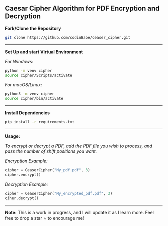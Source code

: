 ## Caesar Cipher Algorithm for PDF Encryption and Decryption

**Fork/Clone the Repository**

```bash
git clone https://github.com/codinBabe/ceaser_cipher.git
```

---

**Set Up and start Virtual Environment**

_For Windows:_

```bash
python -m venv cipher
source cipher/Scripts/activate
```

_For macOS/Linux:_

```bash
python3 -m venv cipher
source cipher/bin/activate
```

---

**Install Dependencies**

```bash
pip install -r requirements.txt
```

---

**Usage:**

_To encrypt or decrypt a PDF, add the PDF file you wish to process, and pass the number of shift positions you want._

_Encryption Example:_

```python
cipher = CeaserCipher("My_pdf.pdf", 3)
cipher.encrypt()
```

_Decryption Example:_

```python
cipher = CeaserCipher("My_encrypted_pdf.pdf", 3)
ciher.decrypt()
```

---

**Note:**
This is a work in progress, and I will update it as I learn more.
Feel free to drop a star ⭐ to encourage me!
